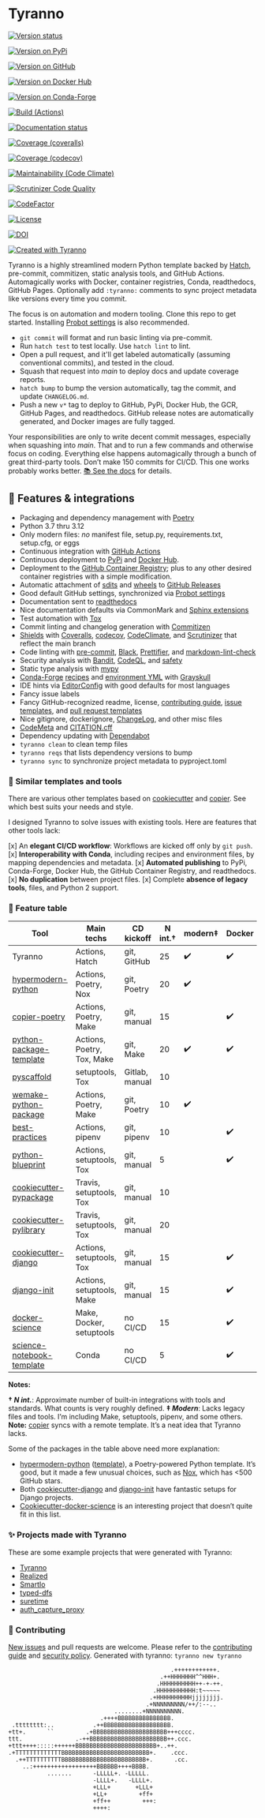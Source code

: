 # Tyranno

<!--<< :tyranno: [![Version status](https://img.shields.io/pypi/status/${project.name}?label=Status)](https://pypi.org/project/${project.name}) -->

[![Version status](https://img.shields.io/pypi/status/tyranno?label=Status)](https://pypi.org/project/tyranno)

<!--<< :tyranno: [![Version on PyPi](https://badgen.net/pypi/v/${project.name}?label=PyPi -->

[![Version on PyPi](https://badgen.net/pypi/v/tyranno?label=PyPi)](https://pypi.org/project/tyranno)

<!--<< :tyranno: [![Version on GitHub](https://badgen.net/github/release/${.frag}/stable?label=GitHub)](${project.urls.repo}/releases) -->

[![Version on GitHub](https://badgen.net/github/release/dmyersturnbull/tyranno/stable?label=GitHub)](https://github.com/dmyersturnbull/tyranno/releases)

<!--<< :tyranno: [![Version on Docker Hub](https://img.shields.io/docker/v/dmyersturnbull/tyranno?color=green&label=Docker%20Hub)](https://hub.docker.com/repository/docker/${.frag}) -->

[![Version on Docker Hub](https://img.shields.io/docker/v/dmyersturnbull/tyranno?color=green&label=Docker%20Hub)](https://hub.docker.com/repository/docker/dmyersturnbull/tyranno)

<!--<< :tyranno: [![Version on Conda-Forge](https://img.shields.io/conda/vn/conda-forge/${project.name}?label=Conda-Forge)](https://anaconda.org/conda-forge/${project.name})\ -->

[![Version on Conda-Forge](https://img.shields.io/conda/vn/conda-forge/tyranno?label=Conda-Forge)](https://anaconda.org/conda-forge/tyranno)

[![Build (Actions)](https://img.shields.io/github/workflow/status/dmyersturnbull/tyranno/maintest?label=Tests)](https://github.com/dmyersturnbull/tyranno/actions)

<!--<< :tyranno: [![Documentation status](${project.urls.docs}/badge)]($project.urls.docs}) -->

[![Documentation status](https://readthedocs.org/projects/tyranno/badge)](https://tyranno.readthedocs.io/en/stable/)

<!--<< :tyranno: [![Coverage (coveralls)](https://badgen.net/coveralls/c/github/${project.name}/${project.name}?label=Coveralls)](https://coveralls.io/github/${.frag}?branch=main) -->

[![Coverage (coveralls)](https://badgen.net/coveralls/c/github/dmyersturnbull/tyranno?label=Coveralls)](https://coveralls.io/github/dmyersturnbull/tyranno?branch=main)

<!--<< :tyranno: [![Coverage (codecov)](https://badgen.net/codecov/c/github/${.frag}?label=CodeCov)](https://codecov.io/gh/${.frag})\ -->

[![Coverage (codecov)](https://badgen.net/codecov/c/github/dmyersturnbull/tyranno?label=CodeCov)](https://codecov.io/gh/dmyersturnbull/tyranno)

<!--<< :tyranno: [![Maintainability (Code Climate)](https://badgen.net/codeclimate/maintainability/${.frag})](https://codeclimate.com/github/${.frag}/maintainability) -->

[![Maintainability (Code Climate)](https://badgen.net/codeclimate/maintainability/dmyersturnbull/tyranno)](https://codeclimate.com/github/dmyersturnbull/tyranno/maintainability)

<!--<< :tyranno: [![Scrutinizer Code Quality](https://scrutinizer-ci.com/g/${.frag}/badges/quality-score.png?b=main)](https://scrutinizer-ci.com/g/${.frag}/?branch=main) -->

[![Scrutinizer Code Quality](https://scrutinizer-ci.com/g/dmyersturnbull/tyranno/badges/quality-score.png?b=main)](https://scrutinizer-ci.com/g/dmyersturnbull/tyranno/?branch=main)

<!--<< :tyranno: [![CodeFactor](https://www.codefactor.io/repository/github/${.frag}/badge)](https://www.codefactor.io/repository/github/${.frag}) -->

[![CodeFactor](https://www.codefactor.io/repository/github/dmyersturnbull/tyranno/badge)](https://www.codefactor.io/repository/github/dmyersturnbull/tyranno)

<!--<< :tyranno: [![License](https://badgen.net/pypi/license/${project.name}?label=License)](${.license.url}) -->

[![License](https://badgen.net/pypi/license/tyranno?label=License)](https://opensource.org/licenses/Apache-2.0)

<!--<< :tyranno: [![DOI](https://zenodo.org/badge/DOI/${.doi}.svg)](https://doi.org/${.doi}) -->

[![DOI](https://zenodo.org/badge/DOI/10.5281/zenodo.4485186.svg)](https://doi.org/10.5281/zenodo.4485186)

<!--<< :tyranno: [![Created with ${project.name}](https://img.shields.io/badge/Created_with-${project.name}-0000ff.svg)](https://github.com/${.frag}) -->

[![Created with Tyranno](https://img.shields.io/badge/Created_with-Tyranno-0000ff.svg)](https://github.com/dmyersturnbull/tyranno)

Tyranno is a highly streamlined modern Python template
backed by [Hatch](https://hatch.pypa.io/), pre-commit, commitizen, static analysis tools, and GitHub Actions.
Automagically works with Docker, container registries, Conda, readthedocs, GitHub Pages.
Optionally add `:tyranno:` comments to sync project metadata like versions every time you commit.

The focus is on automation and modern tooling.
Clone this repo to get started. Installing [Probot settings](https://github.com/probot/settings) is also recommended.

- `git commit` will format and run basic linting via pre-commit.
- Run `hatch test` to test locally. Use `hatch lint` to lint.
- Open a pull request, and it'll get labeled automatically (assuming conventional commits),
  and tested in the cloud.
- Squash that request into _main_ to deploy docs and update coverage reports.
- `hatch bump` to bump the version automatically, tag the commit, and update `CHANGELOG.md`.
- Push a new `v*` tag to deploy to GitHub, PyPi, Docker Hub, the GCR, GitHub Pages, and readthedocs.
  GitHub release notes are automatically generated, and Docker images are fully tagged.

Your responsibilities are only to write decent commit messages, especially when squashing into _main_.
That and to run a few commands and otherwise focus on coding.
Everything else happens automagically through a bunch of great third-party tools.
Don’t make 150 commits for CI/CD. This one works probably works better.
[📚 See the docs](https://readthedocs.org/projects/tyranno) for details.

## 🎁 Features & integrations

- Packaging and dependency management with [Poetry](https://python-poetry.org/)
- Python 3.7 thru 3.12
- Only modern files: _no_ manifest file, setup.py, requirements.txt, setup.cfg, or eggs
- Continuous integration with [GitHub Actions](https://github.com/features/actions)
- Continuous deployment to [PyPi](http://pypi.org/) and [Docker Hub](https://hub.docker.com/).
- Deployment to the [GitHub Container Registry](https://docs.github.com/en/packages/working-with-a-github-packages-registry/working-with-the-container-registry);
  plus to any other desired container registries with a simple modification.
- Automatic attachment of [sdits](https://docs.python.org/3/distutils/sourcedist.html)
  and [wheels](https://pythonwheels.com/) to
  [GitHub Releases](https://docs.github.com/en/repositories/releasing-projects-on-github/about-releases)
- Good default GitHub settings, synchronized via [Probot settings](https://github.com/probot/settings)
- Documentation sent to [readthedocs](https://readthedocs.org/)
- Nice documentation defaults via CommonMark and
  [Sphinx extensions](https://www.sphinx-doc.org/en/master/usage/extensions/index.html)
- Test automation with [Tox](https://tox.readthedocs.io)
- Commit linting and changelog generation with [Commitizen](https://github.com/commitizen-tools/commitizen)
- [Shields](https://github.com/badges/shields) with
  [Coveralls](https://coveralls.io/),
  [codecov](https://about.codecov.io/),
  [CodeClimate](https://codeclimate.com/),
  and [Scrutinizer](https://scrutinizer-ci.com/)
  that reflect the main branch
- Code linting with [pre-commit](https://pre-commit.com/), [Black](https://pypi.org/project/black/),
  [Prettifier](https://prettier.io/),
  and [markdown-lint-check](https://github.com/gaurav-nelson/github-action-markdown-link-check)
- Security analysis with [Bandit](https://github.com/PyCQA/bandit),
  [CodeQL](https://github.com/github/codeql-action),
  and [safety](https://github.com/pyupio/safety)
- Static type analysis with [mypy](https://mypy.readthedocs.io)
- [Conda-Forge](https://conda-forge.org/) [recipes](https://conda-forge.org/docs/maintainer/adding_pkgs.html#the-recipe-meta-yaml)
  and [environment YML](https://medium.com/@balance1150/how-to-build-a-conda-environment-through-a-yaml-file-db185acf5d22)
  with [Grayskull](https://github.com/conda-incubator/grayskull)
- IDE hints via [EditorConfig](https://editorconfig.org/) with good defaults for most languages
- Fancy issue labels
- Fancy GitHub-recognized readme, license,
  [contributing guide](https://docs.github.com/en/communities/setting-up-your-project-for-healthy-contributions/setting-guidelines-for-repository-contributors),
  [issue templates](https://docs.github.com/en/communities/using-templates-to-encourage-useful-issues-and-pull-requests/about-issue-and-pull-request-templates), and
  [pull request templates](https://docs.github.com/en/communities/using-templates-to-encourage-useful-issues-and-pull-requests/about-issue-and-pull-request-templates)
- Nice gitignore, dockerignore, [ChangeLog](https://keepachangelog.com), and other misc files
- [CodeMeta](https://codemeta.github.io/user-guide/) and [CITATION.cff](https://citation-file-format.github.io/)
- Dependency updating with [Dependabot](https://dependabot.com/)
- `tyranno clean` to clean temp files
- `tyranno reqs` that lists dependency versions to bump
- `tyranno sync` to synchronize project metadata to pyproject.toml

### 🎯 Similar templates and tools

There are various other templates based on [cookiecutter](https://github.com/cookiecutter/cookiecutter)
and [copier](https://github.com/copier-org/copier). See which best suits your needs and style.

I designed Tyranno to solve issues with existing tools.
Here are features that other tools lack:

[x] An **elegant CI/CD workflow**: Workflows are kicked off only by `git push`.
[x] **Interoperability with Conda**, including recipes and environment files, by mapping dependencies and metadata.
[x] **Automated publishing** to PyPi, Conda-Forge, Docker Hub, the GitHub Container Registry, and readthedocs.
[x] **No duplication** between project files.
[x] Complete **absence of legacy tools**, files, and Python 2 support.

### 🏁 Feature table

| Tool                                                                                     | Main techs                 | CD kickoff     | N int.† | modern‡ | Docker | Conda | sync | any-OS |
| ---------------------------------------------------------------------------------------- | -------------------------- | -------------- | ------- | ------- | ------ | ----- | ---- | ------ |
| Tyranno                                                                                  | Actions, Hatch             | git, GitHub    | 25      | ✔️      | ✔️     | ✔️    | ✔️   | ✔️     |
| [hypermodern-python](https://github.com/cjolowicz/cookiecutter-hypermodern-python)       | Actions, Poetry, Nox       | git, Poetry    | 20      | ✔️      |        |       |      | ✔️     |
| [copier-poetry](https://github.com/pawamoy/copier-poetry)                                | Actions, Poetry, Make      | git, manual    | 15      |         | ✔️     |       | ✔️   |        |
| [python-package-template](https://github.com/TezRomacH/python-package-template)          | Actions, Poetry, Tox, Make | git, Make      | 20      | ✔️      | ✔️     |       |      |        |
| [pyscaffold](https://github.com/pyscaffold/pyscaffold)                                   | setuptools, Tox            | Gitlab, manual | 10      |         |        |       |      | ✔️     |
| [wemake-python-package](https://github.com/wemake-services/wemake-python-package)        | Actions, Poetry, Make      | git, Poetry    | 10      | ✔️      |        |       |      |        |
| [best-practices](https://github.com/sourcery-ai/python-best-practices-cookiecutter)      | Actions, pipenv            | git, pipenv    | 10      |         | ✔️     |       |      | ✔️     |
| [python-blueprint](https://github.com/johnthagen/python-blueprint)                       | Actions, setuptools, Tox   | git, manual    | 5       |         | ✔️     |       |      | ✔️     |
| [cookiecutter-pypackage](https://github.com/audreyfeldroy/cookiecutter-pypackage)        | Travis, setuptools, Tox    | git, manual    | 10      |         |        |       |      |        |
| [cookiecutter-pylibrary](https://github.com/ionelmc/cookiecutter-pylibrary)              | Travis, setuptools, Tox    | git, manual    | 20      |         |        |       |      | ✔      |
| [cookiecutter-django](https://github.com/pydanny/cookiecutter-django)                    | Actions, setuptools, Tox   | git, manual    | 15      |         | ✔️     |       |      | ✔️     |
| [django-init](https://github.com/Fueled/django-init)                                     | Actions, setuptools, Make  | git, manual    | 15      |         | ✔️     |       |      | ✔️     |
| [docker-science](https://github.com/docker-science/cookiecutter-docker-science)          | Make, Docker, setuptools   | no CI/CD       | 15      |         | ✔️     |       |      |        |
| [science-notebook-template](https://github.com/dmyersturnbull/science-notebook-template) | Conda                      | no CI/CD       | 5       |         | ✔️     |       |      | ✔️     |

**Notes:**

**† _N int._**: Approximate number of built-in integrations with tools and standards. What counts is very roughly defined.
**‡ _Modern_**: Lacks legacy files and tools. I’m including Make, setuptools, pipenv, and some others.
**Note:** [copier](https://github.com/copier-org/copier) syncs with a remote template. It’s a neat idea that Tyranno lacks.

Some of the packages in the table above need more explanation:

- [hypermodern-python](https://github.com/cjolowicz/hypermodern-python)
  ([template](https://github.com/cjolowicz/cookiecutter-hypermodern-python)), a Poetry-powered Python
  template. It’s good, but it made a few unusual choices, such as [Nox](https://github.com/theacodes/nox), which has <500 GitHub stars.
- Both [cookiecutter-django](https://github.com/pydanny/cookiecutter-django) and
  [django-init](https://github.com/Fueled/django-init) have fantastic setups for Django projects.
- [Cookiecutter-docker-science](https://github.com/docker-science/cookiecutter-docker-science) is an interesting project
  that doesn’t quite fit in this list.

### ✨ Projects made with Tyranno

These are some example projects that were generated with Tyranno:

- [Tyranno](https://github.com/dmyersturnbull/tyranno)
- [Realized](https://github.com/dmyersturnbull/realized)
- [SmartIo](https://github.com/dmyersturnbull/smartio)
- [typed-dfs](https://github.com/dmyersturnbull/typed-dfs)
- [suretime](https://github.com/dmyersturnbull/suretime)
- [auth_capture_proxy](https://github.com/alandtse/auth_capture_proxy)

### 🍁 Contributing

[New issues](https://github.com/dmyersturnbull/tyranno/issues) and pull requests are welcome.
Please refer to the [contributing guide](https://github.com/dmyersturnbull/tyranno/blob/master/CONTRIBUTING.md)
and [security policy](https://github.com/dmyersturnbull/tyranno/blob/main/SECURITY.md).
Generated with tyranno: `tyranno new tyranno`

```text
                                              .++++++++++++.
                                           .++HHHHHHH^^HHH+.
                                          .HHHHHHHHHH++-+-++.
                                         .HHHHHHHHHHH:t~~~~~
                                        .+HHHHHHHHHHjjjjjjjj.
                                       .+NNNNNNNNN/++/:--..
                              ........+NNNNNNNNNN.
                          .++++BBBBBBBBBBBBBBB.
 .tttttttt:..           .++BBBBBBBBBBBBBBBBBBB.
+tt+.      ``         .+BBBBBBBBBBBBBBBBBBBBB+++cccc.
ttt.               .-++BBBBBBBBBBBBBBBBBBBBBB++.ccc.
+ttt++++:::::++++++BBBBBBBBBBBBBBBBBBBBBBB+..++.
.+TTTTTTTTTTTTTBBBBBBBBBBBBBBBBBBBBBBBBB+.    .ccc.
  .++TTTTTTTTTTBBBBBBBBBBBBBBBBBBBBBBBB+.      .cc.
    ..:++++++++++++++++++BBBBBB++++BBBB.
           .......      -LLLLL+. -LLLLL.
                        -LLLL+.   -LLLL+.
                        +LLL+       +LLL+
                        +LL+         +ff+
                        +ff++         +++:
                        ++++:
```
